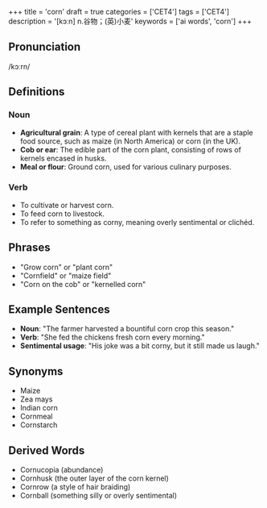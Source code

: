 +++
title = 'corn'
draft = true
categories = ['CET4']
tags = ['CET4']
description = '[kɔːn] n.谷物；(英)小麦'
keywords = ['ai words', 'corn']
+++

## Pronunciation
/kɔːrn/

## Definitions
### Noun
- **Agricultural grain**: A type of cereal plant with kernels that are a staple food source, such as maize (in North America) or corn (in the UK).
- **Cob or ear**: The edible part of the corn plant, consisting of rows of kernels encased in husks.
- **Meal or flour**: Ground corn, used for various culinary purposes.

### Verb
- To cultivate or harvest corn.
- To feed corn to livestock.
- To refer to something as corny, meaning overly sentimental or clichéd.

## Phrases
- "Grow corn" or "plant corn"
- "Cornfield" or "maize field"
- "Corn on the cob" or "kernelled corn"

## Example Sentences
- **Noun**: "The farmer harvested a bountiful corn crop this season."
- **Verb**: "She fed the chickens fresh corn every morning."
- **Sentimental usage**: "His joke was a bit corny, but it still made us laugh."

## Synonyms
- Maize
- Zea mays
- Indian corn
- Cornmeal
- Cornstarch

## Derived Words
- Cornucopia (abundance)
- Cornhusk (the outer layer of the corn kernel)
- Cornrow (a style of hair braiding)
- Cornball (something silly or overly sentimental)
